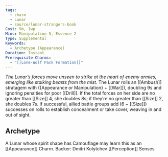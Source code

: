 ```yaml
---
tags:
  - charm
  - Lunar
  - source/lunar-strangers-book
Cost: 5m, 1wp
Mins: Manipulation 5, Essence 2
Type: Supplemental
Keywords:
  - Archetype (Appearance)
Duration: Instant
Prerequisite Charms:
  - "[[Lone-Wolf Pack Formation]]"
---
```

*The Lunar’s forces move unseen to strike at the heart of enemy armies, emerging like stalking beasts from the mist.*
The Lunar rolls an [[Ambush]] stratagem with ({Appearance or Manipulation} + [[War]]), doubling 9s and ignoring penalties for poor [[Drill]]. If the total forces on her side are no greater than [[Size]] 4, she doubles 8s; if they’re no greater than [[Size]] 2, she doubles 7s. If successful, allied battle groups add (6 − [[Size]]) successes on rolls to establish concealment or take cover, weaving in and out of sight.

## Archetype 
A Lunar whose spirit shape has Camouflage may learn this as an [[Appearance]] Charm.
Backer: Dmitri Kolytchev [[Perception]] Senses